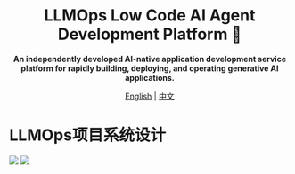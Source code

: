 <div align="center">

# LLMOps Low Code AI Agent Development Platform 🚀
<strong>An independently developed AI-native application development service platform for rapidly building, deploying, and operating generative AI applications. </strong>

[English](README_EN.md) | [中文](README.md)
</div>

# LLMOps项目系统设计
![](https://cdniy.com/xiaoyao/i/2025/07/22/lpux.png)
![](https://cdniy.com/xiaoyao/i/2025/07/22/dsw.png)
